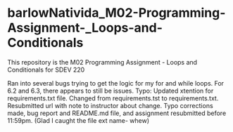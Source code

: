 # barlowNativida_M02-Programming-Assignment-_Loops-and-Conditionals
This repository is the M02 Programming Assignment - Loops and Conditionals for SDEV 220

Ran into several bugs trying to get the logic for my for and while loops.  For 6.2 and 6.3, there appears to still be issues.
Typo: Updated xtention for requirements.txt file.  Changed from requirements.tst to requirements.txt.  Resubmitted url with note to instructor about change.  Typo corrections made, bug report and README.md file, and assignment resubmitted before 11:59pm.  (Glad I caught the file ext name- whew)  
